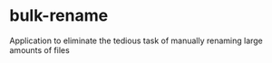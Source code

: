 # bulk-rename
Application to eliminate the tedious task of manually renaming large amounts of files
